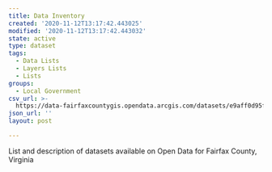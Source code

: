 ```yaml
---
title: Data Inventory
created: '2020-11-12T13:17:42.443025'
modified: '2020-11-12T13:17:42.443032'
state: active
type: dataset
tags:
  - Data Lists
  - Layers Lists
  - Lists
groups:
  - Local Government
csv_url: >-
  https://data-fairfaxcountygis.opendata.arcgis.com/datasets/e9aff0d95f394148836daea7d9a04724_1.csv?outSR=%7B%22latestWkid%22%3A2283%2C%22wkid%22%3A102746%7D
json_url: ''
layout: post

---
```

List and description of datasets available on Open Data for Fairfax County, Virginia
